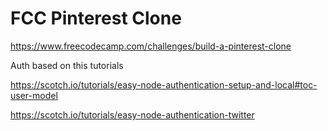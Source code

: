 # FCC Pinterest Clone

<https://www.freecodecamp.com/challenges/build-a-pinterest-clone>

Auth based on this tutorials

<https://scotch.io/tutorials/easy-node-authentication-setup-and-local#toc-user-model>

<https://scotch.io/tutorials/easy-node-authentication-twitter>
